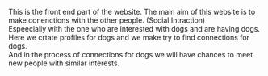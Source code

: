 This is the front end part of the website. 
The main aim of this website is to make conenctions with the other people. (Social Intraction)</br>
Espeecially with the one who are interested with dogs and are having dogs.</br>
Here we crtate profiles for dogs and we make try to find connections for dogs.</br>
And in the process of connections for dogs we will have chances to meet new people with similar interests.</br>

